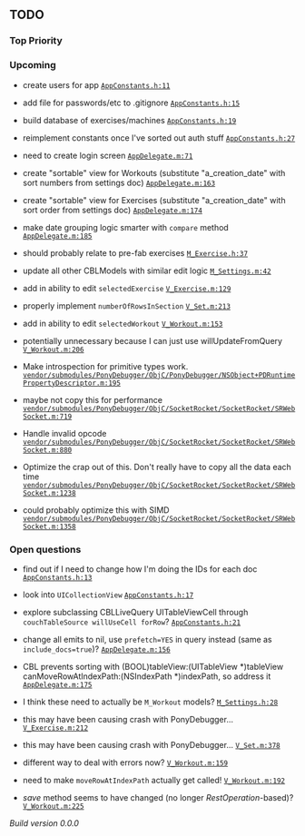 ## TODO

### Top Priority

### Upcoming
 * create users for app <a href="https://github.com/PaulCapestany/Stronger/blob/groupedTableView/Stronger/AppConstants.h#L11">`AppConstants.h:11`</a>
 * add file for passwords/etc to .gitignore <a href="https://github.com/PaulCapestany/Stronger/blob/groupedTableView/Stronger/AppConstants.h#L15">`AppConstants.h:15`</a>
 * build database of exercises/machines <a href="https://github.com/PaulCapestany/Stronger/blob/groupedTableView/Stronger/AppConstants.h#L19">`AppConstants.h:19`</a>
 * reimplement constants once I've sorted out auth stuff <a href="https://github.com/PaulCapestany/Stronger/blob/groupedTableView/Stronger/AppConstants.h#L27">`AppConstants.h:27`</a>
 * need to create login screen <a href="https://github.com/PaulCapestany/Stronger/blob/groupedTableView/Stronger/AppDelegate.m#L71">`AppDelegate.m:71`</a>
 * create "sortable" view for Workouts (substitute "a_creation_date" with sort numbers from settings doc) <a href="https://github.com/PaulCapestany/Stronger/blob/groupedTableView/Stronger/AppDelegate.m#L163">`AppDelegate.m:163`</a>
 * create "sortable" view for Exercises (substitute "a_creation_date" with sort order from settings doc) <a href="https://github.com/PaulCapestany/Stronger/blob/groupedTableView/Stronger/AppDelegate.m#L174">`AppDelegate.m:174`</a>
 * make date grouping logic smarter with `compare` method <a href="https://github.com/PaulCapestany/Stronger/blob/groupedTableView/Stronger/AppDelegate.m#L185">`AppDelegate.m:185`</a>
 * should probably relate to pre-fab exercises <a href="https://github.com/PaulCapestany/Stronger/blob/groupedTableView/Stronger/M_Exercise.h#L37">`M_Exercise.h:37`</a>
 * update all other CBLModels with similar edit logic <a href="https://github.com/PaulCapestany/Stronger/blob/groupedTableView/Stronger/M_Settings.m#L42">`M_Settings.m:42`</a>
 * add in ability to edit `selectedExercise` <a href="https://github.com/PaulCapestany/Stronger/blob/groupedTableView/Stronger/V_Exercise.m#L129">`V_Exercise.m:129`</a>
 * properly implement `numberOfRowsInSection` <a href="https://github.com/PaulCapestany/Stronger/blob/groupedTableView/Stronger/V_Set.m#L213">`V_Set.m:213`</a>
 * add in ability to edit `selectedWorkout` <a href="https://github.com/PaulCapestany/Stronger/blob/groupedTableView/Stronger/V_Workout.m#L153">`V_Workout.m:153`</a>
 * potentially unnecessary because I can just use willUpdateFromQuery <a href="https://github.com/PaulCapestany/Stronger/blob/groupedTableView/Stronger/V_Workout.m#L206">`V_Workout.m:206`</a>
 * Make introspection for primitive types work. <a href="https://github.com/PaulCapestany/Stronger/blob/groupedTableView/Stronger/vendor/submodules/PonyDebugger/ObjC/PonyDebugger/NSObject+PDRuntimePropertyDescriptor.m#L195">`vendor/submodules/PonyDebugger/ObjC/PonyDebugger/NSObject+PDRuntimePropertyDescriptor.m:195`</a>
 * maybe not copy this for performance <a href="https://github.com/PaulCapestany/Stronger/blob/groupedTableView/Stronger/vendor/submodules/PonyDebugger/ObjC/SocketRocket/SocketRocket/SRWebSocket.m#L719">`vendor/submodules/PonyDebugger/ObjC/SocketRocket/SocketRocket/SRWebSocket.m:719`</a>
 * Handle invalid opcode <a href="https://github.com/PaulCapestany/Stronger/blob/groupedTableView/Stronger/vendor/submodules/PonyDebugger/ObjC/SocketRocket/SocketRocket/SRWebSocket.m#L880">`vendor/submodules/PonyDebugger/ObjC/SocketRocket/SocketRocket/SRWebSocket.m:880`</a>
 * Optimize the crap out of this.  Don't really have to copy all the data each time <a href="https://github.com/PaulCapestany/Stronger/blob/groupedTableView/Stronger/vendor/submodules/PonyDebugger/ObjC/SocketRocket/SocketRocket/SRWebSocket.m#L1238">`vendor/submodules/PonyDebugger/ObjC/SocketRocket/SocketRocket/SRWebSocket.m:1238`</a>
 * could probably optimize this with SIMD <a href="https://github.com/PaulCapestany/Stronger/blob/groupedTableView/Stronger/vendor/submodules/PonyDebugger/ObjC/SocketRocket/SocketRocket/SRWebSocket.m#L1358">`vendor/submodules/PonyDebugger/ObjC/SocketRocket/SocketRocket/SRWebSocket.m:1358`</a>

### Open questions
 * find out if I need to change how I'm doing the IDs for each doc <a href="https://github.com/PaulCapestany/Stronger/blob/groupedTableView/Stronger/AppConstants.h#L13">`AppConstants.h:13`</a>
 * look into `UICollectionView` <a href="https://github.com/PaulCapestany/Stronger/blob/groupedTableView/Stronger/AppConstants.h#L17">`AppConstants.h:17`</a>
 * explore subclassing CBLLiveQuery UITableViewCell through `couchTableSource willUseCell forRow`? <a href="https://github.com/PaulCapestany/Stronger/blob/groupedTableView/Stronger/AppConstants.h#L21">`AppConstants.h:21`</a>
 * change all emits to nil, use `prefetch=YES` in query instead (same as `include_docs=true`)? <a href="https://github.com/PaulCapestany/Stronger/blob/groupedTableView/Stronger/AppDelegate.m#L156">`AppDelegate.m:156`</a>
 * CBL prevents sorting with (BOOL)tableView:(UITableView *)tableView canMoveRowAtIndexPath:(NSIndexPath *)indexPath, so address it <a href="https://github.com/PaulCapestany/Stronger/blob/groupedTableView/Stronger/AppDelegate.m#L175">`AppDelegate.m:175`</a>
 * I think these need to actually be `M_Workout` models? <a href="https://github.com/PaulCapestany/Stronger/blob/groupedTableView/Stronger/M_Settings.h#L28">`M_Settings.h:28`</a>
 * this may have been causing crash with PonyDebugger... <a href="https://github.com/PaulCapestany/Stronger/blob/groupedTableView/Stronger/V_Exercise.m#L212">`V_Exercise.m:212`</a>
 * this may have been causing crash with PonyDebugger... <a href="https://github.com/PaulCapestany/Stronger/blob/groupedTableView/Stronger/V_Set.m#L378">`V_Set.m:378`</a>
 * different way to deal with errors now? <a href="https://github.com/PaulCapestany/Stronger/blob/groupedTableView/Stronger/V_Workout.m#L159">`V_Workout.m:159`</a>
 * need to make `moveRowAtIndexPath` actually get called! <a href="https://github.com/PaulCapestany/Stronger/blob/groupedTableView/Stronger/V_Workout.m#L192">`V_Workout.m:192`</a>
 * *save* method seems to have changed (no longer *RestOperation*-based)? <a href="https://github.com/PaulCapestany/Stronger/blob/groupedTableView/Stronger/V_Workout.m#L225">`V_Workout.m:225`</a>


_Build version 0.0.0_

<!---->

